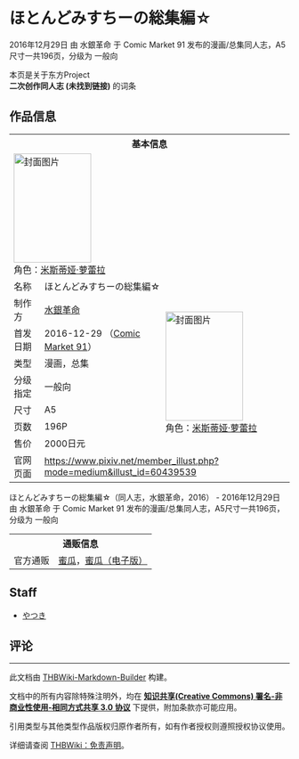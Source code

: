 # ほとんどみすちーの総集編☆

<!-- source html: G:\repos\THBWiki-Markdown-Builder\THBWikiMarkdown\Temp\main\e\e7\ns0%3A%E3%81%BB%E3%81%A8%E3%82%93%E3%81%A9%E3%81%BF%E3%81%99%E3%81%A1%E3%83%BC%E3%81%AE%E7%B7%8F%E9%9B%86%E7%B7%A8%E2%98%86.html -->

2016年12月29日 由 水銀革命 于 Comic Market 91 发布的漫画/总集同人志，A5尺寸一共196页，分级为 一般向

本页是关于东方Project  
 **二次创作同人志 (未找到链接)** 的词条
## 作品信息

<table><tbody><tr><th colspan="3">基本信息</th></tr><tr><td class="cover-artwork-mobile" colspan="2"><a href="./文件-ほとんどみすちーの総集編☆封面.jpg.md" class="image" title="封面图片"><img alt="封面图片" src="https://upload.thwiki.cc/thumb/2/21/%E3%81%BB%E3%81%A8%E3%82%93%E3%81%A9%E3%81%BF%E3%81%99%E3%81%A1%E3%83%BC%E3%81%AE%E7%B7%8F%E9%9B%86%E7%B7%A8%E2%98%86%E5%B0%81%E9%9D%A2.jpg/139px-%E3%81%BB%E3%81%A8%E3%82%93%E3%81%A9%E3%81%BF%E3%81%99%E3%81%A1%E3%83%BC%E3%81%AE%E7%B7%8F%E9%9B%86%E7%B7%A8%E2%98%86%E5%B0%81%E9%9D%A2.jpg" decoding="async" loading="lazy" width="139" height="196" srcset="https://upload.thwiki.cc/thumb/2/21/%E3%81%BB%E3%81%A8%E3%82%93%E3%81%A9%E3%81%BF%E3%81%99%E3%81%A1%E3%83%BC%E3%81%AE%E7%B7%8F%E9%9B%86%E7%B7%A8%E2%98%86%E5%B0%81%E9%9D%A2.jpg/209px-%E3%81%BB%E3%81%A8%E3%82%93%E3%81%A9%E3%81%BF%E3%81%99%E3%81%A1%E3%83%BC%E3%81%AE%E7%B7%8F%E9%9B%86%E7%B7%A8%E2%98%86%E5%B0%81%E9%9D%A2.jpg 1.5x, https://upload.thwiki.cc/thumb/2/21/%E3%81%BB%E3%81%A8%E3%82%93%E3%81%A9%E3%81%BF%E3%81%99%E3%81%A1%E3%83%BC%E3%81%AE%E7%B7%8F%E9%9B%86%E7%B7%A8%E2%98%86%E5%B0%81%E9%9D%A2.jpg/279px-%E3%81%BB%E3%81%A8%E3%82%93%E3%81%A9%E3%81%BF%E3%81%99%E3%81%A1%E3%83%BC%E3%81%AE%E7%B7%8F%E9%9B%86%E7%B7%A8%E2%98%86%E5%B0%81%E9%9D%A2.jpg 2x" data-file-width="926" data-file-height="1300"></a><div class="cover-char">角色：<a href="./米斯蒂娅·萝蕾拉.md" title="米斯蒂娅·萝蕾拉">米斯蒂娅·萝蕾拉</a></div></td>
</tr><tr><td class="label">名称</td><td colspan="2"> ほとんどみすちーの総集編☆ </td></tr><tr><td class="label">制作方</td><td><a href="./水銀革命.md" title="水銀革命">水銀革命</a></td><td class="cover-artwork" rowspan="7" style="min-width:196px;"><a href="./文件-ほとんどみすちーの総集編☆封面.jpg.md" class="image" title="封面图片"><img alt="封面图片" src="https://upload.thwiki.cc/thumb/2/21/%E3%81%BB%E3%81%A8%E3%82%93%E3%81%A9%E3%81%BF%E3%81%99%E3%81%A1%E3%83%BC%E3%81%AE%E7%B7%8F%E9%9B%86%E7%B7%A8%E2%98%86%E5%B0%81%E9%9D%A2.jpg/139px-%E3%81%BB%E3%81%A8%E3%82%93%E3%81%A9%E3%81%BF%E3%81%99%E3%81%A1%E3%83%BC%E3%81%AE%E7%B7%8F%E9%9B%86%E7%B7%A8%E2%98%86%E5%B0%81%E9%9D%A2.jpg" decoding="async" loading="lazy" width="139" height="196" srcset="https://upload.thwiki.cc/thumb/2/21/%E3%81%BB%E3%81%A8%E3%82%93%E3%81%A9%E3%81%BF%E3%81%99%E3%81%A1%E3%83%BC%E3%81%AE%E7%B7%8F%E9%9B%86%E7%B7%A8%E2%98%86%E5%B0%81%E9%9D%A2.jpg/209px-%E3%81%BB%E3%81%A8%E3%82%93%E3%81%A9%E3%81%BF%E3%81%99%E3%81%A1%E3%83%BC%E3%81%AE%E7%B7%8F%E9%9B%86%E7%B7%A8%E2%98%86%E5%B0%81%E9%9D%A2.jpg 1.5x, https://upload.thwiki.cc/thumb/2/21/%E3%81%BB%E3%81%A8%E3%82%93%E3%81%A9%E3%81%BF%E3%81%99%E3%81%A1%E3%83%BC%E3%81%AE%E7%B7%8F%E9%9B%86%E7%B7%A8%E2%98%86%E5%B0%81%E9%9D%A2.jpg/279px-%E3%81%BB%E3%81%A8%E3%82%93%E3%81%A9%E3%81%BF%E3%81%99%E3%81%A1%E3%83%BC%E3%81%AE%E7%B7%8F%E9%9B%86%E7%B7%A8%E2%98%86%E5%B0%81%E9%9D%A2.jpg 2x" data-file-width="926" data-file-height="1300"></a><div class="cover-char">角色：<a href="./米斯蒂娅·萝蕾拉.md" title="米斯蒂娅·萝蕾拉">米斯蒂娅·萝蕾拉</a></div></td>
</tr><tr><td class="label">首发日期</td><td>2016-12-29&#160;（<a href="/展会作品列表?e=Comic+Market%2391">Comic Market 91</a>）</td></tr><tr><td class="label">类型</td><td>漫画，总集</td></tr><tr><td class="label">分级指定</td><td>一般向</td></tr><tr><td class="label">尺寸</td><td>A5</td></tr><tr><td class="label">页数</td><td>196P</td></tr><tr><td class="label">售价</td><td>2000日元</td></tr>
<tr><td class="label">官网页面</td><td colspan="2"><a rel="nofollow" class="external free" href="https://www.pixiv.net/member_illust.php?mode=medium&amp;illust_id=60439539">https://www.pixiv.net/member_illust.php?mode=medium&amp;illust_id=60439539</a></td></tr></tbody></table>

ほとんどみすちーの総集編☆（同人志，水銀革命，2016） - 2016年12月29日 由 水銀革命 于 Comic Market 91 发布的漫画/总集同人志，A5尺寸一共196页，分级为 一般向

<table><tbody><tr><th colspan="3">通贩信息</th></tr><tr><td class="label">官方通贩</td><td colspan="2"><a rel="nofollow" class="external text" href="https://www.melonbooks.co.jp/detail/detail.php?product_id=194610">蜜瓜</a>，<a rel="nofollow" class="external text" href="https://www.melonbooks.co.jp/detail/detail.php?product_id=397933">蜜瓜（电子版）</a></td></tr></tbody></table>


## Staff
- [やつき](./やつき.md)

## 评论




---

此文档由 [THBWiki-Markdown-Builder](https://github.com/Delsin-Yu/THBWiki-Markdown-Builder) 构建。

文档中的所有内容除特殊注明外，均在 [**知识共享(Creative Commons) 署名-非商业性使用-相同方式共享 3.0 协议**](https://creativecommons.org/licenses/by-sa/3.0/deed.zh-hans) 下提供，附加条款亦可能应用。

引用类型与其他类型作品版权归原作者所有，如有作者授权则遵照授权协议使用。

详细请查阅 [THBWiki：免责声明](https://thbwiki.cc/THBWiki:%E5%85%8D%E8%B4%A3%E5%A3%B0%E6%98%8E)。


